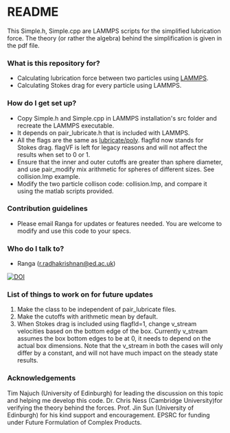 # README #
This Simple.h, Simple.cpp are LAMMPS scripts for the simplified lubrication force. The theory (or rather the algebra) behind the simplification is given in the pdf file.

### What is this repository for? ###

* Calculating lubrication force between two particles using [LAMMPS](https://github.com/lammps).
* Calculating Stokes drag for every particle using LAMMPS.

### How do I get set up? ###

* Copy Simple.h and Simple.cpp in LAMMPS installation's src folder and recreate the LAMMPS executable.
* It depends on pair_lubricate.h that is included with LAMMPS.
* All the flags are the same as [lubricate/poly](http://lammps.sandia.gov/doc/pair_lubricate.html). flagfld now stands for Stokes drag. flagVF is left for legacy reasons and will not affect the results when set to 0 or 1.
* Ensure that the inner and outer cutoffs are greater than sphere diameter, and use pair_modify mix arithmetic for spheres of different sizes. See collision.lmp example.
* Modify the two particle collison code: collision.lmp, and compare it using the matlab scripts provided.

### Contribution guidelines ###

* Please email Ranga for updates or features needed. You are welcome to modify and use this code to your specs.

### Who do I talk to? ###

* Ranga (r.radhakrishnan@ed.ac.uk)

[![DOI](https://zenodo.org/badge/116663558.svg)](https://zenodo.org/badge/latestdoi/116663558)

### List of things to work on for future updates ###

1. Make the class to be independent of pair_lubricate files.
2. Make the cutoffs with arithmetic mean by default.
3. When Stokes drag is included using flagfld=1, change v_stream velocities based on the bottom edge of the box. Currently v_stream assumes the box bottom edges to be at 0, it needs to depend on the actual box dimensions. Note that the v_stream in both the cases will only differ by a constant, and will not have much impact on the steady state results.

### Acknowledgements ###
Tim Najuch (University of Edinburgh) for leading the discussion on this topic and helping me develop this code.
Dr. Chris Ness (Cambridge University)for verifying the theory behind the forces.
Prof. Jin Sun (University of Edinburgh) for his kind support and encouragement.
EPSRC for funding under Future Formulation of Complex Products.
